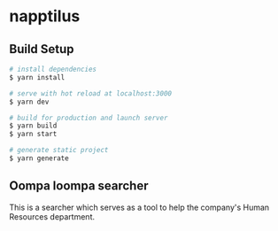 # napptilus

## Build Setup

```bash
# install dependencies
$ yarn install

# serve with hot reload at localhost:3000
$ yarn dev

# build for production and launch server
$ yarn build
$ yarn start

# generate static project
$ yarn generate
```


## Oompa loompa searcher
This is a searcher which serves as a tool to help the company's Human Resources department.
